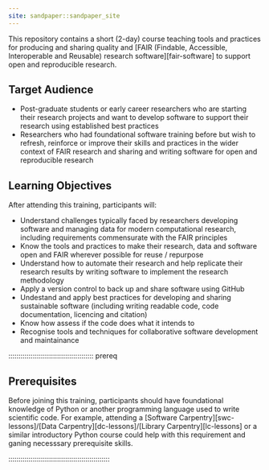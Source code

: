 ```yaml
---
site: sandpaper::sandpaper_site
---
```


This repository contains a short (2-day) course teaching tools and practices for producing and sharing quality and [FAIR 
(Findable, Accessible, Interoperable and Reusable) research software][fair-software] to support open and reproducible research. 


## Target Audience

- Post-graduate students or early career researchers who are starting their research projects and want to develop software to support their research using established best practices
- Researchers who had foundational software training before but wish to refresh, reinforce or improve their skills and practices in the wider context of FAIR research and sharing and writing software for open and reproducible research 


## Learning Objectives

After attending this training, participants will:

- Understand challenges typically faced by researchers developing software and managing data for modern computational research, including requirements commensurate with the FAIR principles
- Know the tools and practices to make their research, data and software open and FAIR wherever possible for reuse / repurpose
- Understand how to automate their research and help replicate their research results by writing software to implement the research methodology
- Apply a version control to back up and share software using GitHub
- Undestand and apply best practices for developing and sharing sustainable software (including writing readable code, code documentation, licencing and citation)
- Know how assess if the code does what it intends to
- Recognise tools and techniques for collaborative software development and maintainance

::::::::::::::::::::::::::::::::::::::::::  prereq

## Prerequisites

Before joining this training, participants should have foundational knowledge of Python or another programming language used to write scientific code. 
For example, attending a [Software Carpentry][swc-lessons]/[Data Carpentry][dc-lessons]/[Library Carpentry][lc-lessons] or a similar introductory Python course could help with this requirement and 
ganing necesssary prerequisite skills.


::::::::::::::::::::::::::::::::::::::::::::::::::
